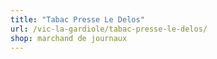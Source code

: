 ```yaml
---
title: "Tabac Presse Le Delos"
url: /vic-la-gardiole/tabac-presse-le-delos/
shop: marchand de journaux
---
```

